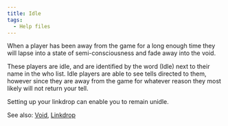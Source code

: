 ```yaml
---
title: Idle
tags:
  - Help files
---
```

When a player has been away from the game for a long enough time they
will lapse into a state of semi-consciousness and fade away into the
void.

These players are idle, and are identified by the word (Idle) next to
their name in the who list. Idle players are able to see tells directed
to them, however since they are away from the game for whatever reason
they most likely will not return your tell.

Setting up your linkdrop can enable you to remain unidle.

See also: [Void](Void "wikilink"), [Linkdrop](Linkdrop "wikilink")
